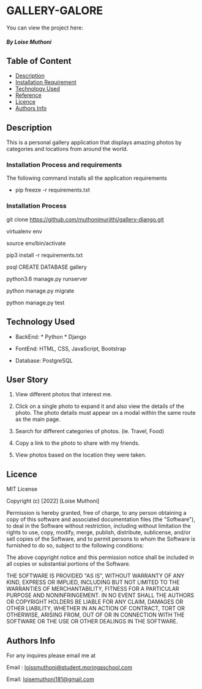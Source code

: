 # GALLERY-GALORE

You can view the project here: 

##### By Loise Muthoni 

## Table of Content

+ [Description](#description)
+ [Installation Requirement](#Installation)
+ [Technology Used](#technology-used)
+ [Reference](#reference)
+ [Licence](#licence)
+ [Authors Info](#author-Info)

## Description

This is a personal gallery application that  displays amazing photos by categories and locations from around the world.

### Installation Process and requirements

The following command installs all the application requirements

* pip freeze -r requirements.txt

### Installation Process

git clone https://github.com/muthonimuriithi/gallery-django.git

virtualenv env

source env/bin/activate

pip3 install -r requirements.txt

psql CREATE DATABASE gallery

python3.6 manage.py runserver

python manage.py migrate

python manage.py test


## Technology Used

* BackEnd: * Python * Django

* FontEnd:  HTML, CSS,  JavaScript, Bootstrap

* Database: PostgreSQL


## User Story

1. View different photos that interest me.

 2. Click on a single photo to expand it and also view the details of the photo. The photo details must appear on a modal within the same route as the main page.

 3. Search for different categories of photos. (ie. Travel, Food)

 4. Copy a link to the photo to share with my friends.

 5. View photos based on the location they were taken.


## Licence

MIT License

Copyright (c) [2022] [Loise Muthoni]

Permission is hereby granted, free of charge, to any person obtaining a copy
of this software and associated documentation files (the "Software"), to deal
in the Software without restriction, including without limitation the rights
to use, copy, modify, merge, publish, distribute, sublicense, and/or sell
copies of the Software, and to permit persons to whom the Software is
furnished to do so, subject to the following conditions:

The above copyright notice and this permission notice shall be included in all
copies or substantial portions of the Software.

THE SOFTWARE IS PROVIDED "AS IS", WITHOUT WARRANTY OF ANY KIND, EXPRESS OR
IMPLIED, INCLUDING BUT NOT LIMITED TO THE WARRANTIES OF MERCHANTABILITY,
FITNESS FOR A PARTICULAR PURPOSE AND NONINFRINGEMENT. IN NO EVENT SHALL THE
AUTHORS OR COPYRIGHT HOLDERS BE LIABLE FOR ANY CLAIM, DAMAGES OR OTHER
LIABILITY, WHETHER IN AN ACTION OF CONTRACT, TORT OR OTHERWISE, ARISING FROM,
OUT OF OR IN CONNECTION WITH THE SOFTWARE OR THE USE OR OTHER DEALINGS IN THE
SOFTWARE.


## Authors Info
For any inquires please email me at

Email : loissmuthoni@student.moringaschool.com

Email: loisemuthoni181@gmail.com
